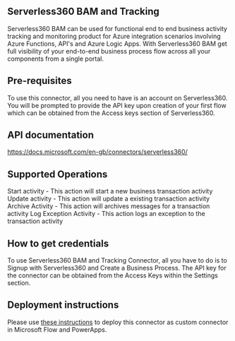 ﻿
## Serverless360 BAM and Tracking
Serverless360 BAM can be used for functional end to end business activity tracking and monitoring product for Azure integration scenarios involving Azure Functions, API's and Azure Logic Apps. With Serverless360 BAM get full visibility of your end-to-end business process flow across all your components from a single portal.


## Pre-requisites
To use this connector, all you need to have is an account on Serverless360. You will be prompted to provide the API key upon creation of your first flow which can be obtained from the Access keys section of Serverless360.


## API documentation
https://docs.microsoft.com/en-gb/connectors/serverless360/


## Supported Operations
Start activity - This action will start a new business transaction activity
Update activity - This action will update a existing transaction activity
Archive Activity - This action will archives messages for a transaction activity
Log Exception Activity - This action logs an exception to the transaction activity


## How to get credentials
To use Serverless360 BAM and Tracking Connector, all you have to do is to Signup with Serverless360 and Create a Business Process. The API key for the connector can be obtained from the Access Keys within the Settings section.  


## Deployment instructions
Please use [these instructions](https://docs.microsoft.com/en-us/connectors/custom-connectors/paconn-cli) to deploy this connector as custom connector in Microsoft Flow and PowerApps.